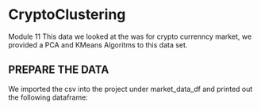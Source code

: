 # CryptoClustering
Module 11
This data we looked at the was for crypto currenncy market, we provided a PCA and KMeans Algoritms to this data set.

PREPARE THE DATA
-------------------------------------------------------------------------------------------------------------------------
We imported the csv into the project under market_data_df and printed out the following dataframe:

